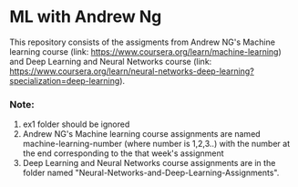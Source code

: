 # ML with Andrew Ng

This repository consists of the assigments from Andrew NG's Machine learning course (link: https://www.coursera.org/learn/machine-learning) and Deep Learning and Neural Networks course (link: https://www.coursera.org/learn/neural-networks-deep-learning?specialization=deep-learning).

### Note:
1. ex1 folder should be ignored
2. Andrew NG's Machine learning course assignments are named machine-learning-number (where number is 1,2,3..) with the number at the end corresponding to the that week's assignment
3. Deep Learning and Neural Networks course assignments are in the folder named "Neural-Networks-and-Deep-Learning-Assignments".

